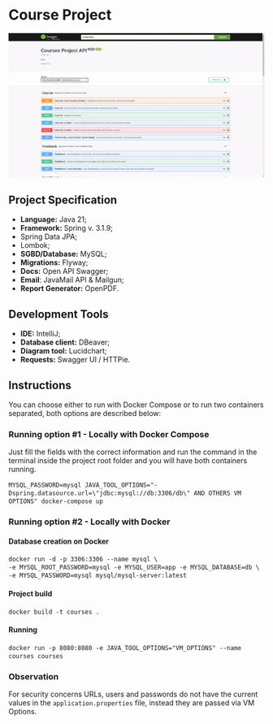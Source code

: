 # Course Project
<p align="center">
  <img src="./project.gif" alt="GIF of the Swagger Docs" />
</p>  
  
## Project Specification
- **Language:** Java 21;
- **Framework:** Spring v. 3.1.9;
- Spring Data JPA;
- Lombok;
- **SGBD/Database:** MySQL;
- **Migrations:** Flyway;
- **Docs:** Open API Swagger;
- **Email**: JavaMail API & Mailgun;
- **Report Generator:** OpenPDF.
## Development Tools
- **IDE:** IntelliJ;
- **Database client:** DBeaver;
- **Diagram tool:** Lucidchart;
- **Requests:** Swagger UI / HTTPie.
## Instructions
You can choose either to run with Docker Compose or to run two containers separated, both options
are described below:  
### Running option #1 - Locally with Docker Compose
Just fill the fields with the correct information and run the command in the terminal 
inside the project root folder and you will have both containers running.
```shell
MYSQL_PASSWORD=mysql JAVA_TOOL_OPTIONS="-Dspring.datasource.url=\"jdbc:mysql://db:3306/db\" AND OTHERS VM OPTIONS" docker-compose up
```
### Running option #2 - Locally with Docker
#### Database creation on Docker
```shell
docker run -d -p 3306:3306 --name mysql \
-e MYSQL_ROOT_PASSWORD=mysql -e MYSQL_USER=app -e MYSQL_DATABASE=db \
-e MYSQL_PASSWORD=mysql mysql/mysql-server:latest
```
#### Project build
```shell
docker build -t courses .
```
#### Running
```shell
docker run -p 8080:8080 -e JAVA_TOOL_OPTIONS="VM_OPTIONS" --name courses courses
```
### Observation
For security concerns URLs, users and passwords do not have the current values in the ```application.properties``` file, instead they are passed via VM Options.